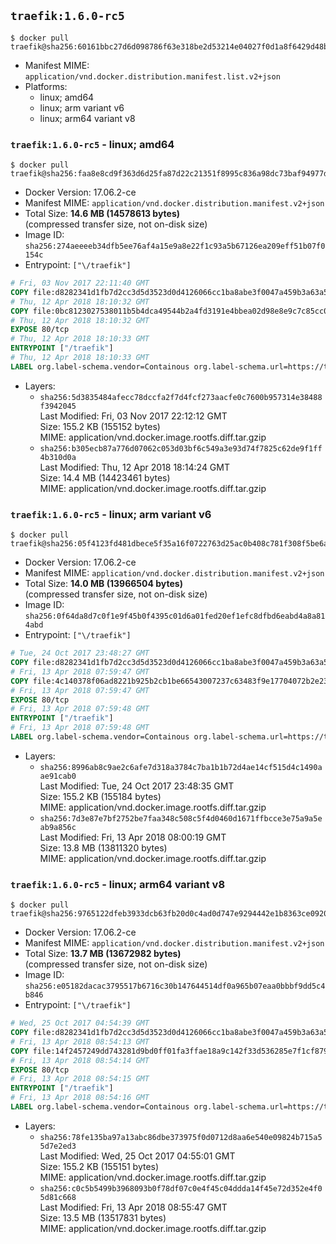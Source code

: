 ## `traefik:1.6.0-rc5`

```console
$ docker pull traefik@sha256:60161bbc27d6d098786f63e318be2d53214e04027f0d1a8f6429d48b15ef21e8
```

-	Manifest MIME: `application/vnd.docker.distribution.manifest.list.v2+json`
-	Platforms:
	-	linux; amd64
	-	linux; arm variant v6
	-	linux; arm64 variant v8

### `traefik:1.6.0-rc5` - linux; amd64

```console
$ docker pull traefik@sha256:faa8e8cd9f363d6d25fa87d22c21351f8995c836a98dc73baf94977dad4c0a71
```

-	Docker Version: 17.06.2-ce
-	Manifest MIME: `application/vnd.docker.distribution.manifest.v2+json`
-	Total Size: **14.6 MB (14578613 bytes)**  
	(compressed transfer size, not on-disk size)
-	Image ID: `sha256:274aeeeeb34dfb5ee76af4a15e9a8e22f1c93a5b67126ea209eff51b07f0154c`
-	Entrypoint: `["\/traefik"]`

```dockerfile
# Fri, 03 Nov 2017 22:11:40 GMT
COPY file:d8282341d1fb7d2cc3d5d3523d0d4126066cc1ba8abe3f0047a459b3a63a5653 in /etc/ssl/certs/ 
# Thu, 12 Apr 2018 18:10:32 GMT
COPY file:0bc8123027538011b5b4dca49544b2a4fd3191e4bbea02d98e8e9c7c85cc0721 in / 
# Thu, 12 Apr 2018 18:10:32 GMT
EXPOSE 80/tcp
# Thu, 12 Apr 2018 18:10:33 GMT
ENTRYPOINT ["/traefik"]
# Thu, 12 Apr 2018 18:10:33 GMT
LABEL org.label-schema.vendor=Containous org.label-schema.url=https://traefik.io org.label-schema.name=Traefik org.label-schema.description=A modern reverse-proxy org.label-schema.version=v1.6.0-rc5 org.label-schema.docker.schema-version=1.0
```

-	Layers:
	-	`sha256:5d3835484afecc78dccfa2f7d4fcf273aacfe0c7600b957314e38488f3942045`  
		Last Modified: Fri, 03 Nov 2017 22:12:12 GMT  
		Size: 155.2 KB (155152 bytes)  
		MIME: application/vnd.docker.image.rootfs.diff.tar.gzip
	-	`sha256:b305ecb87a776d07062c053d03bf6c549a3e93d74f7825c62de9f1ff4b310d0a`  
		Last Modified: Thu, 12 Apr 2018 18:14:24 GMT  
		Size: 14.4 MB (14423461 bytes)  
		MIME: application/vnd.docker.image.rootfs.diff.tar.gzip

### `traefik:1.6.0-rc5` - linux; arm variant v6

```console
$ docker pull traefik@sha256:05f4123fd481dbece5f35a16f0722763d25ac0b408c781f308f5be6a023b1847
```

-	Docker Version: 17.06.2-ce
-	Manifest MIME: `application/vnd.docker.distribution.manifest.v2+json`
-	Total Size: **14.0 MB (13966504 bytes)**  
	(compressed transfer size, not on-disk size)
-	Image ID: `sha256:0f64da8d7c0f1e9f45b0f4395c01d6a01fed20ef1efc8dfbd6eabd4a8a814abd`
-	Entrypoint: `["\/traefik"]`

```dockerfile
# Tue, 24 Oct 2017 23:48:27 GMT
COPY file:d8282341d1fb7d2cc3d5d3523d0d4126066cc1ba8abe3f0047a459b3a63a5653 in /etc/ssl/certs/ 
# Fri, 13 Apr 2018 07:59:47 GMT
COPY file:4c140378f06ad8221b925b2cb1be66543007237c63483f9e17704072b2e23895 in / 
# Fri, 13 Apr 2018 07:59:47 GMT
EXPOSE 80/tcp
# Fri, 13 Apr 2018 07:59:48 GMT
ENTRYPOINT ["/traefik"]
# Fri, 13 Apr 2018 07:59:48 GMT
LABEL org.label-schema.vendor=Containous org.label-schema.url=https://traefik.io org.label-schema.name=Traefik org.label-schema.description=A modern reverse-proxy org.label-schema.version=v1.6.0-rc5 org.label-schema.docker.schema-version=1.0
```

-	Layers:
	-	`sha256:8996ab8c9ae2c6afe7d318a3784c7ba1b1b72d4ae14cf515d4c1490aae91cab0`  
		Last Modified: Tue, 24 Oct 2017 23:48:35 GMT  
		Size: 155.2 KB (155184 bytes)  
		MIME: application/vnd.docker.image.rootfs.diff.tar.gzip
	-	`sha256:7d3e87e7bf2752be7faa348c508c5f4d0460d1671ffbcce3e75a9a5eab9a856c`  
		Last Modified: Fri, 13 Apr 2018 08:00:19 GMT  
		Size: 13.8 MB (13811320 bytes)  
		MIME: application/vnd.docker.image.rootfs.diff.tar.gzip

### `traefik:1.6.0-rc5` - linux; arm64 variant v8

```console
$ docker pull traefik@sha256:9765122dfeb3933dcb63fb20d0c4ad0d747e9294442e1b8363ce092060d4c46d
```

-	Docker Version: 17.06.2-ce
-	Manifest MIME: `application/vnd.docker.distribution.manifest.v2+json`
-	Total Size: **13.7 MB (13672982 bytes)**  
	(compressed transfer size, not on-disk size)
-	Image ID: `sha256:e05182dacac3795517b6716c30b147644514df0a965b07eaa0bbbf9dd5c4b846`
-	Entrypoint: `["\/traefik"]`

```dockerfile
# Wed, 25 Oct 2017 04:54:39 GMT
COPY file:d8282341d1fb7d2cc3d5d3523d0d4126066cc1ba8abe3f0047a459b3a63a5653 in /etc/ssl/certs/ 
# Fri, 13 Apr 2018 08:54:13 GMT
COPY file:14f2457249dd743281d9bd0ff01fa3ffae18a9c142f33d536285e7f1cf879fee in / 
# Fri, 13 Apr 2018 08:54:14 GMT
EXPOSE 80/tcp
# Fri, 13 Apr 2018 08:54:15 GMT
ENTRYPOINT ["/traefik"]
# Fri, 13 Apr 2018 08:54:16 GMT
LABEL org.label-schema.vendor=Containous org.label-schema.url=https://traefik.io org.label-schema.name=Traefik org.label-schema.description=A modern reverse-proxy org.label-schema.version=v1.6.0-rc5 org.label-schema.docker.schema-version=1.0
```

-	Layers:
	-	`sha256:78fe135ba97a13abc86dbe373975f0d0712d8aa6e540e09824b715a55d7e2ed3`  
		Last Modified: Wed, 25 Oct 2017 04:55:01 GMT  
		Size: 155.2 KB (155151 bytes)  
		MIME: application/vnd.docker.image.rootfs.diff.tar.gzip
	-	`sha256:c0c5b5499b3968093b0f78df07c0e4f45c04ddda14f45e72d352e4f05d81c668`  
		Last Modified: Fri, 13 Apr 2018 08:55:47 GMT  
		Size: 13.5 MB (13517831 bytes)  
		MIME: application/vnd.docker.image.rootfs.diff.tar.gzip
